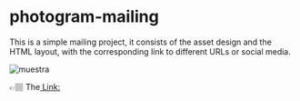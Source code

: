 # photogram-mailing


<p> This is a simple mailing project, it consists of the asset design and the HTML layout, with the corresponding link to different URLs or social media.
</p>

<img src="https://i.ibb.co/yhDm3GR/muestra.png" alt="muestra" border="0">

👉🏽 The<a href='https://basic-mailing-prpyect.vercel.app/' target='_blank'> Link:</a>
